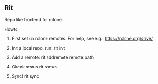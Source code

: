Rit
---

Repo like frontend for rclone.

Howto:

1. First set up rclone remotes. For help, see e.g.:
  https://rclone.org/drive/

2. Init a local repo, run:
  rit init

3. Add a remote:
  rit addremote remote:path

4. Check status
  rit status

5. Sync!
  rit sync
